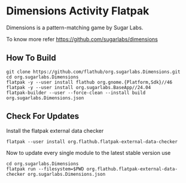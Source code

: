 # Dimensions Activity Flatpak

Dimensions is a pattern-matching game by Sugar Labs.

To know more refer https://github.com/sugarlabs/dimensions

## How To Build

```
git clone https://github.com/flathub/org.sugarlabs.Dimensions.git
cd org.sugarlabs.Dimensions
flatpak -y --user install flathub org.gnome.{Platform,Sdk}//46
flatpak -y --user install org.sugarlabs.BaseApp//24.04
flatpak-builder --user --force-clean --install build org.sugarlabs.Dimensions.json
```

## Check For Updates

Install the flatpak external data checker
```
flatpak --user install org.flathub.flatpak-external-data-checker
```

Now to update every single module to the latest stable version use
```
cd org.sugarlabs.Dimensions
flatpak run --filesystem=$PWD org.flathub.flatpak-external-data-checker org.sugarlabs.Dimensions.json
```

